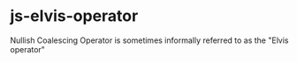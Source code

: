 # js-elvis-operator
Nullish Coalescing Operator is sometimes informally referred to as the "Elvis operator"
